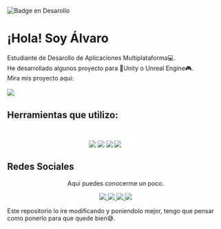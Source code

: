  ![Badge en Desarollo](https://img.shields.io/badge/STATUS-EN%20DESAROLLO-green) 
 
# ¡Hola! Soy Álvaro
 
Estudiante de Desarollo de Aplicaciones Multiplataforma💻.<br>
He desarrollado algunos proyecto para 👾Unity o Unreal Engine🎮. <br> 
Mira mis proyecto aqui: <br>
<br>
<a href="https://itoxicd.itch.io/" target="_blank">
<img loading="lazy" src="https://github.com/iToxicD/iToxicD/blob/main/Imagenes/Itch.io_logo.svg.png" 
height="25">
</a>

<h2>Herramientas que utilizo:</h2>
<p align="center">
  <img loading="lazy" src="https://distreau.com/github.svg" 
  height="45">
  <img loading="lazy" src="https://resources.jetbrains.com/storage/products/intellij-idea/img/meta/intellij-idea_logo_300x300.png" 
  height="45">
  <img loading="lazy" src="https://user-images.githubusercontent.com/674621/71187801-14e60a80-2280-11ea-94c9-e56576f76baf.png" 
  height="45">
  <img loading="lazy"   src="https://camo.githubusercontent.com/1b4a9461723a3fe7ff224ca79da5c1a7217d489a0b7ce744e04cc8c580c450cd/68747470733a2f2f75706c6f61642e77696b696d656469612e6f72672f77696b6970656469612f636f6d6d6f6e732f632f63342f556e6974795f323032312e737667" 
  height="45">
 <img loading="lazy" src="https://github.com/EpicKiwi/unreal-engine-editor-icons/blob/master/imgs/Icons/EditorAppIcon.png" 
  height="45">
</p>

<h2>Redes Sociales</h2>
<p align="center">
Aqui puedes conocerme un poco.

<p align="center">
    <a href="https://github.com/iToxicD" target="_blank">
        <img loading="lazy" src="https://distreau.com/github.svg" 
    height="45">
    <a href="https://www.linkedin.com/in/alvaro-cantero-363212223/" target="_blank">
        <img loading="lazy" src="https://upload.wikimedia.org/wikipedia/commons/thumb/c/ca/LinkedIn_logo_initials.png/768px-LinkedIn_logo_initials.png" 
    height="45">
    <a href="https://www.artstation.com/itoxic3d" target="_blank">
        <img loading="lazy" src="https://github.com/iToxicD/iToxicD/blob/main/Imagenes/artstation.png" 
    height="45">
    </a>
    <a href="https://www.instagram.com/itoxic3d/" target="_blank">
        <img loading="lazy" src="https://upload.wikimedia.org/wikipedia/commons/a/a5/Instagram_icon.png" 
    height="45">
    </a>
   
</p>

Este repositorio lo ire modificando y poniendolo mejor, tengo que pensar como ponerlo para que quede bien😅.
